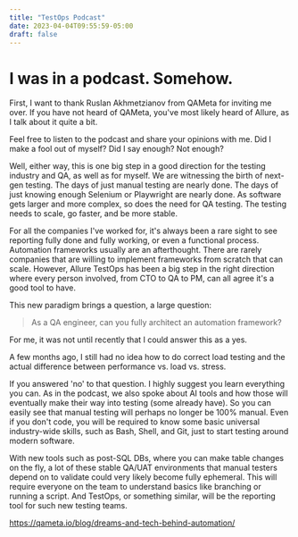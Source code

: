 ```yaml
---
title: "TestOps Podcast"
date: 2023-04-04T09:55:59-05:00
draft: false
---
```


# I was in a podcast. Somehow.

First, I want to thank Ruslan Akhmetzianov from QAMeta for inviting me over. If you have not heard of QAMeta, you've most likely heard of Allure, as I talk about it quite a bit.

Feel free to listen to the podcast and share your opinions with me. Did I make a fool out of myself? Did I say enough? Not enough?

Well, either way, this is one big step in a good direction for the testing industry and QA, as well as for myself. We are witnessing the birth of next-gen testing. The days of just manual testing are nearly done. The days of just knowing enough Selenium or Playwright are nearly done. As software gets larger and more complex, so does the need for QA testing. The testing needs to scale, go faster, and be more stable.

For all the companies I've worked for, it's always been a rare sight to see reporting fully done and fully working, or even a functional process. Automation frameworks usually are an afterthought. There are rarely companies that are willing to implement frameworks from scratch that can scale. However, Allure TestOps has been a big step in the right direction where every person involved, from CTO to QA to PM, can all agree it's a good tool to have.

This new paradigm brings a question, a large question:

>As a QA engineer, can you fully architect an automation framework?

For me, it was not until recently that I could answer this as a yes.

A few months ago, I still had no idea how to do correct load testing and the actual difference between performance vs. load vs. stress.

If you answered 'no' to that question. I highly suggest you learn everything you can. As in the podcast, we also spoke about AI tools and how those will eventually make their way into testing (some already have). So you can easily see that manual testing will perhaps no longer be 100% manual. Even if you don't code, you will be required to know some basic universal industry-wide skills, such as Bash, Shell, and Git, just to start testing around modern software.

With new tools such as post-SQL DBs, where you can make table changes on the fly, a lot of these stable QA/UAT environments that manual testers depend on to validate could very likely become fully ephemeral. This will require everyone on the team to understand basics like branching or running a script. And TestOps, or something similar, will be the reporting tool for such new testing teams.


https://qameta.io/blog/dreams-and-tech-behind-automation/

